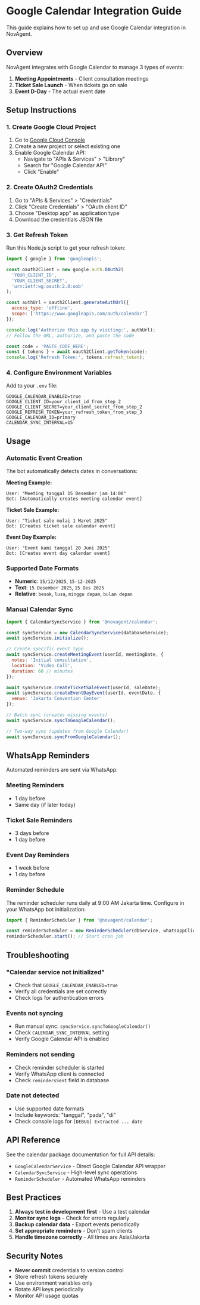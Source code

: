# Google Calendar Integration Guide

This guide explains how to set up and use Google Calendar integration in NovAgent.

## Overview

NovAgent integrates with Google Calendar to manage 3 types of events:
1. **Meeting Appointments** - Client consultation meetings
2. **Ticket Sale Launch** - When tickets go on sale
3. **Event D-Day** - The actual event date

## Setup Instructions

### 1. Create Google Cloud Project

1. Go to [Google Cloud Console](https://console.cloud.google.com/)
2. Create a new project or select existing one
3. Enable Google Calendar API:
   - Navigate to "APIs & Services" > "Library"
   - Search for "Google Calendar API"
   - Click "Enable"

### 2. Create OAuth2 Credentials

1. Go to "APIs & Services" > "Credentials"
2. Click "Create Credentials" > "OAuth client ID"
3. Choose "Desktop app" as application type
4. Download the credentials JSON file

### 3. Get Refresh Token

Run this Node.js script to get your refresh token:

```javascript
import { google } from 'googleapis';

const oauth2Client = new google.auth.OAuth2(
  'YOUR_CLIENT_ID',
  'YOUR_CLIENT_SECRET',
  'urn:ietf:wg:oauth:2.0:oob'
);

const authUrl = oauth2Client.generateAuthUrl({
  access_type: 'offline',
  scope: ['https://www.googleapis.com/auth/calendar']
});

console.log('Authorize this app by visiting:', authUrl);
// Follow the URL, authorize, and paste the code

const code = 'PASTE_CODE_HERE';
const { tokens } = await oauth2Client.getToken(code);
console.log('Refresh Token:', tokens.refresh_token);
```

### 4. Configure Environment Variables

Add to your `.env` file:

```env
GOOGLE_CALENDAR_ENABLED=true
GOOGLE_CLIENT_ID=your_client_id_from_step_2
GOOGLE_CLIENT_SECRET=your_client_secret_from_step_2
GOOGLE_REFRESH_TOKEN=your_refresh_token_from_step_3
GOOGLE_CALENDAR_ID=primary
CALENDAR_SYNC_INTERVAL=15
```

## Usage

### Automatic Event Creation

The bot automatically detects dates in conversations:

**Meeting Example:**
```
User: "Meeting tanggal 15 Desember jam 14:00"
Bot: [Automatically creates meeting calendar event]
```

**Ticket Sale Example:**
```
User: "Ticket sale mulai 1 Maret 2025"
Bot: [Creates ticket sale calendar event]
```

**Event Day Example:**
```
User: "Event kami tanggal 20 Juni 2025"
Bot: [Creates event day calendar event]
```

### Supported Date Formats

- **Numeric**: `15/12/2025`, `15-12-2025`
- **Text**: `15 Desember 2025`, `15 Des 2025`
- **Relative**: `besok`, `lusa`, `minggu depan`, `bulan depan`

### Manual Calendar Sync

```javascript
import { CalendarSyncService } from '@novagent/calendar';

const syncService = new CalendarSyncService(databaseService);
await syncService.initialize();

// Create specific event type
await syncService.createMeetingEvent(userId, meetingDate, {
  notes: 'Initial consultation',
  location: 'Video Call',
  duration: 60 // minutes
});

await syncService.createTicketSaleEvent(userId, saleDate);
await syncService.createEventDayEvent(userId, eventDate, {
  venue: 'Jakarta Convention Center'
});

// Batch sync (creates missing events)
await syncService.syncToGoogleCalendar();

// Two-way sync (updates from Google Calendar)
await syncService.syncFromGoogleCalendar();
```

## WhatsApp Reminders

Automated reminders are sent via WhatsApp:

### Meeting Reminders
- 1 day before
- Same day (if later today)

### Ticket Sale Reminders
- 3 days before
- 1 day before

### Event Day Reminders
- 1 week before
- 1 day before

### Reminder Schedule

The reminder scheduler runs daily at 9:00 AM Jakarta time. Configure in your WhatsApp bot initialization:

```javascript
import { ReminderScheduler } from '@novagent/calendar';

const reminderScheduler = new ReminderScheduler(dbService, whatsappClient);
reminderScheduler.start(); // Start cron job
```

## Troubleshooting

### "Calendar service not initialized"
- Check that `GOOGLE_CALENDAR_ENABLED=true`
- Verify all credentials are set correctly
- Check logs for authentication errors

### Events not syncing
- Run manual sync: `syncService.syncToGoogleCalendar()`
- Check `CALENDAR_SYNC_INTERVAL` setting
- Verify Google Calendar API is enabled

### Reminders not sending
- Check reminder scheduler is started
- Verify WhatsApp client is connected
- Check `remindersSent` field in database

### Date not detected
- Use supported date formats
- Include keywords: "tanggal", "pada", "di"
- Check console logs for `[DEBUG] Extracted ... date`

## API Reference

See the calendar package documentation for full API details:
- `GoogleCalendarService` - Direct Google Calendar API wrapper
- `CalendarSyncService` - High-level sync operations
- `ReminderScheduler` - Automated WhatsApp reminders

## Best Practices

1. **Always test in development first** - Use a test calendar
2. **Monitor sync logs** - Check for errors regularly
3. **Backup calendar data** - Export events periodically
4. **Set appropriate reminders** - Don't spam clients
5. **Handle timezone correctly** - All times are Asia/Jakarta

## Security Notes

- **Never commit** credentials to version control
- Store refresh tokens securely
- Use environment variables only
- Rotate API keys periodically
- Monitor API usage quotas
